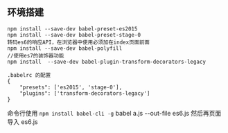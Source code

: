 
## 环境搭建

```
npm install --save-dev babel-preset-es2015
npm install --save-dev babel-preset-stage-0
转码es6的响应API，在浏览器中使用必须加在index页面前面
npm install --save-dev babel-polyfill
//使用es7的装饰器功能
npm install  --save-dev babel-plugin-transform-decorators-legacy

.babelrc 的配置
{
	"presets": ['es2015', 'stage-0'],
	"plugins": ['transform-decorators-legacy']
}
```

命令行使用 `npm install babel-cli -g`
babel a.js --out-file es6.js  然后再页面导入 es6.js
